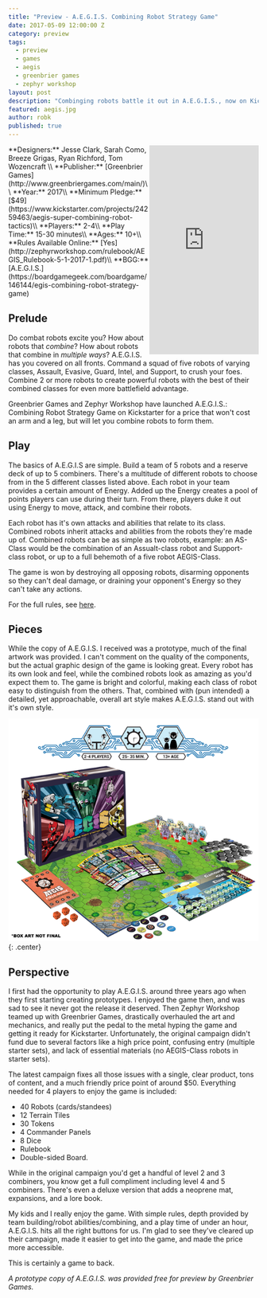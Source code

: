 ```yaml
---
title: "Preview - A.E.G.I.S. Combining Robot Strategy Game"
date: 2017-05-09 12:00:00 Z
category: preview
tags:
  - preview
  - games
  - aegis
  - greenbrier games
  - zephyr workshop
layout: post
description: "Combinging robots battle it out in A.E.G.I.S., now on Kickstarter."
featured: aegis.jpg                                                                                                                                                                                             
author: robk
published: true
---
```


<iframe style="float:right" src="https://www.kickstarter.com/projects/24259463/aegis-super-combining-robot-tactics/widget/card.html?v=2" width="220" height="420" frameborder="0" scrolling="no"></iframe>
**Designers:**  Jesse Clark, Sarah Como, Breeze Grigas, Ryan Richford, Tom Wozencraft  \\
**Publisher:** [Greenbrier Games](http://www.greenbriergames.com/main/)\\
**Year:** 2017\\
**Minimum Pledge:** [$49](https://www.kickstarter.com/projects/24259463/aegis-super-combining-robot-tactics)\\
**Players:** 2-4\\
**Play Time:** 15-30 minutes\\
**Ages:** 10+\\
**Rules Available Online:** [Yes](http://zephyrworkshop.com/rulebook/AEGIS_Rulebook-5-1-2017-1.pdf)\\
**BGG:** [A.E.G.I.S.](https://boardgamegeek.com/boardgame/146144/egis-combining-robot-strategy-game)

<h2>Prelude</h2>

Do combat robots excite you? How about robots that *combine*? How about robots that combine in *multiple ways*? A.E.G.I.S. has you covered on all fronts. Command a squad of five robots of varying classes, Assault, Evasive, Guard, Intel, and Support, to crush your foes. Combine 2 or more robots to create powerful robots with the best of their combined classes for even more battlefield advantage.

Greenbrier Games and Zephyr Workshop have launched A.E.G.I.S.: Combining Robot Strategy Game on Kickstarter for a price that won't cost an arm and a leg, but will let you combine robots to form them.

<h2>Play</h2>

The basics of A.E.G.I.S are simple. Build a team of 5 robots and a reserve deck of up to 5 combiners. There's a multitude of different robots to choose from in the 5 different classes listed above. Each robot in your team provides a certain amount of Energy. Added up the Energy creates a pool of points players can use during their turn. From there, players duke it out using Energy to move, attack, and combine their robots. 

Each robot has it's own attacks and abilities that relate to its class. Combined robots inherit attacks and abilities from the robots they're made up of. Combined robots can be as simple as two robots, example: an AS-Class would be the combination of an Assualt-class robot and Support-class robot, or up to a full behemoth of a five robot AEGIS-Class.

The game is won by destroying all opposing robots, disarming opponents so they can't deal damage, or draining your opponent's Energy so they can't take any actions.

For the full rules, see [here](http://zephyrworkshop.com/rulebook/AEGIS_Rulebook-5-1-2017-1.pdf).

<h2>Pieces</h2>

While the copy of A.E.G.I.S. I received was a prototype, much of the final artwork was provided. I can't comment on the quality of the components, but the actual graphic design of the game is looking great. Every robot has its own look and feel, while the combined robots look as amazing as you'd expect them to. The game is bright and colorful, making each class of robot easy to distinguish from the others. That, combined with (pun intended) a detailed, yet approachable, overall art style makes A.E.G.I.S. stand out with it's own style.

![AEGIS Pieces](/images/aegis/aegisstuff.png){: .center}

<h2>Perspective</h2>

I first had the opportunity to play A.E.G.I.S. around three years ago when they first starting creating prototypes. I enjoyed the game then, and was sad to see it never got the release it deserved. Then Zephyr Workshop teamed up with Greenbrier Games, drastically overhauled the art and mechanics, and really put the pedal to the metal hyping the game and getting it ready for Kickstarter. Unfortunately, the original campaign didn't fund due to several factors like a high price point, confusing entry (multiple starter sets), and lack of essential materials (no AEGIS-Class robots in starter sets).

The latest campaign fixes all those issues with a single, clear product, tons of content, and a much friendly price point of around $50. Everything needed for 4 players to enjoy the game is included:

* 40 Robots (cards/standees)
* 12 Terrain Tiles
* 30 Tokens
* 4 Commander Panels
* 8 Dice
* Rulebook
* Double-sided Board.

While in the original campaign you'd get a handful of level 2 and 3 combiners, you know get a full compliment including level 4 and 5 combiners. There's even a deluxe version that adds a neoprene mat, expansions, and a lore book.

My kids and I really enjoy the game. With simple rules, depth provided by team building/robot abilities/combining, and a play time of under an hour, A.E.G.I.S. hits all the right buttons for us. I'm glad to see they've cleared up their campaign, made it easier to get into the game, and made the price more accessible.

This is certainly a game to back.

*A prototype copy of A.E.G.I.S. was provided free for preview by Greenbrier Games.*